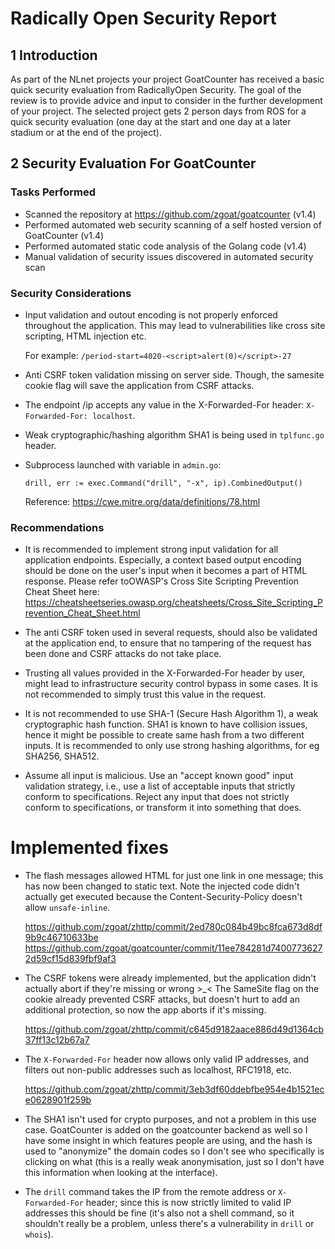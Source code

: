 Radically Open Security Report
==============================

1 Introduction
--------------

As part of the NLnet projects your project GoatCounter has received a basic
quick security evaluation from RadicallyOpen Security. The goal of the review is
to provide advice and input to consider in the further development of your
project. The selected project gets 2 person days from ROS for a quick security
evaluation (one day at the start and one day at a later stadium or at the end of
the project).

2 Security Evaluation For GoatCounter
-------------------------------------

### Tasks Performed

- Scanned the repository at https://github.com/zgoat/goatcounter (v1.4)
- Performed automated web security scanning of a self hosted version of GoatCounter (v1.4)
- Performed automated static code analysis of the Golang code (v1.4)
- Manual validation of security issues discovered in automated security scan

### Security Considerations

- Input validation and outout encoding is not properly enforced throughout the
  application. This may lead to vulnerabilities like cross site scripting, HTML
  injection etc.

  For example: `/period-start=4020-<script>alert(0)</script>-27`

- Anti CSRF token validation missing on server side. Though, the samesite cookie
  flag will save the application from CSRF attacks.

- The endpoint /ip accepts any value in the X-Forwarded-For header:
  `X-Forwarded-For: localhost`.

- Weak cryptographic/hashing algorithm SHA1 is being used in `tplfunc.go` header.

- Subprocess launched with variable in `admin.go`:

      drill, err := exec.Command("drill", "-x", ip).CombinedOutput()

  Reference: https://cwe.mitre.org/data/definitions/78.html

### Recommendations

- It is recommended to implement strong input validation for all application
  endpoints. Especially, a context based output encoding should be done on the
  user's input when it becomes a part of HTML response. Please refer toOWASP's
  Cross Site Scripting Prevention Cheat Sheet here:
  https://cheatsheetseries.owasp.org/cheatsheets/Cross_Site_Scripting_Prevention_Cheat_Sheet.html

- The anti CSRF token used in several requests, should also be validated at the
  application end, to ensure that no tampering of the request has been done and
  CSRF attacks do not take place.

- Trusting all values provided in the X-Forwarded-For header by user, might lead
  to infrastructure security control bypass in some cases. It is not recommended
  to simply trust this value in the request.

- It is not recommended to use SHA-1 (Secure Hash Algorithm 1), a weak
  cryptographic hash function. SHA1 is known to have collision issues, hence it
  might be possible to create same hash from a two different inputs. It is
  recommended to only use strong hashing algorithms, for eg SHA256, SHA512.

- Assume all input is malicious. Use an "accept known good" input validation
  strategy, i.e., use a list of acceptable inputs that strictly conform to
  specifications. Reject any input that does not strictly conform to
  specifications, or transform it into something that does.

Implemented fixes
=================

- The flash messages allowed HTML for just one link in one message; this has now
  been changed to static text. Note the injected code didn't actually get
  executed because the Content-Security-Policy doesn't allow `unsafe-inline`.

  https://github.com/zgoat/zhttp/commit/2ed780c084b49bc8fca673d8df9b9c46710633be
  https://github.com/zgoat/goatcounter/commit/11ee784281d74007736272d59cf15d839fbf9af3

- The CSRF tokens were already implemented, but the application didn't actually
  abort if they're missing or wrong >_< The SameSite flag on the cookie already
  prevented CSRF attacks, but doesn't hurt to add an additional protection, so
  now the app aborts if it's missing.

  https://github.com/zgoat/zhttp/commit/c645d9182aace886d49d1364cb37ff13c12b67a7

- The `X-Forwarded-For` header now allows only valid IP addresses, and filters
  out non-public addresses such as localhost, RFC1918, etc.

  https://github.com/zgoat/zhttp/commit/3eb3df60ddebfbe954e4b1521ece0628901f259b

- The SHA1 isn't used for crypto purposes, and not a problem in this use case.
  GoatCounter is added on the goatcounter backend as well so I have some insight
  in which features people are using, and the hash is used to "anonymize" the
  domain codes so I don't see who specifically is clicking on what (this is a
  really weak anonymisation, just so I don't have this information when looking
  at the interface).

- The `drill` command takes the IP from the remote address or `X-Forwarded-For`
  header; since this is now strictly limited to valid IP addresses this should
  be fine (it's also not a shell command, so it shouldn't really be a problem,
  unless there's a vulnerability in `drill` or `whois`).
